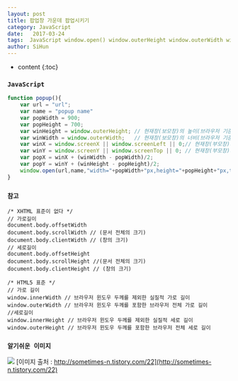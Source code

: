 ```yaml
---
layout: post
title: 팝업창 가운데 팝업시키기
category: JavaScript
date:   2017-03-24
tags:  JavaScript window.open() window.outerHeight window.outerWidth window.innerHeight window.innerWidth
author: SiHun
---
```


* content
{:toc}

### `JavaScript`
```javascript
function popup(){
    var url = "url";
    var name = "popup name"
    var popWidth = 900;
    var popHeight = 700;
    var winHeight = window.outerHeight;	// 현재창(보모창)의 높이(브라우저 기준)
    var winWidth = window.outerWidth;	// 현재창(보모창)의 너비(브라우저 기준)
    var winX = window.screenX || window.screenLeft || 0;// 현재창(부모창)의 x좌표
    var winY = window.screenY || window.screenTop || 0;	// 현재창(부모창)의 y좌표
    var popX = winX + (winWidth - popWidth)/2;
    var popY = winY + (winHeight - popHeight)/2;
    window.open(url,name,"width="+popWidth+"px,height="+popHeight+"px,top="+popY+",left="+popX);
}
```




### `참고`
```
/* XHTML 표준이 없다 */
// 가로길이
document.body.offsetWidth 
document.body.scrollWidth // (문서 전체의 크기)
document.body.clientWidth // (창의 크기)
// 세로길이
document.body.offsetHeight
document.body.scrollHeight //(문서 전체의 크기)
document.body.clientHeight // (창의 크기)

/* HTML5 표준 */
// 가로 길이
window.innerWidth // 브라우저 윈도우 두께를 제외한 실질적 가로 길이
window.outerWidth // 브라우저 윈도우 두께를 포함한 브라우저 전체 가로 길이
//세로길이
window.innerHeight // 브라우저 윈도우 두께를 제외한 실질적 세로 길이
window.outerHeight // 브라우저 윈도우 두께를 포함한 브라우저 전체 세로 길이
```
### `알기쉬운 이미지`
![](http://cfile23.uf.tistory.com/image/2624D14C56F80D2A0337E7)
[이미지 출처 : http://sometimes-n.tistory.com/22](http://sometimes-n.tistory.com/22)